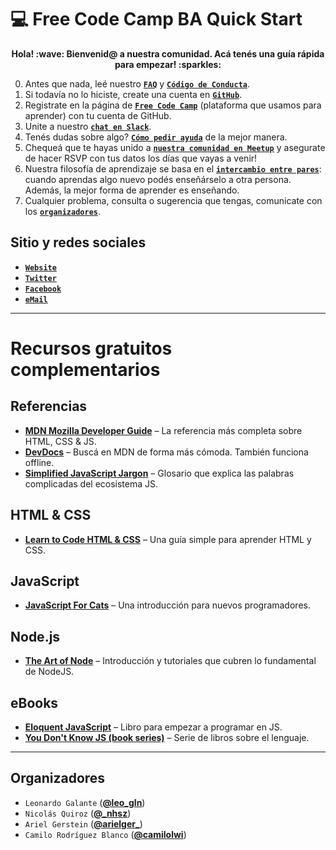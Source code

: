 # :computer: Free Code Camp BA Quick Start

<p align="center"><strong>Hola! :wave: Bienvenid@ a nuestra comunidad. Acá tenés una guía rápida para empezar! :sparkles:</strong></p>

0. Antes que nada, leé nuestro **[`FAQ`](https://freecodecampba.org/faq/)** y **[`Código de Conducta`](https://freecodecampba.org/codigo/)**.
1. Si todavía no lo hiciste, create una cuenta en **[`GitHub`](https://github.com/)**.
2. Registrate en la página de **[`Free Code Camp`](https://www.freecodecamp.com/)** (plataforma que usamos para aprender) con tu cuenta de GitHub.
3. Unite a nuestro **[`chat en Slack`](https://freecodecampba.org/chat)**.
4. Tenés dudas sobre algo? **[`Cómo pedir ayuda`](https://forum.freecodecamp.com/t/how-to-get-help-when-you-are-stuck/19514)** de la mejor manera.
5. Chequeá que te hayas unido a **[`nuestra comunidad en Meetup`](https://www.meetup.com/FreeCodeCampBA)** y asegurate de hacer RSVP con tus datos los días que vayas a venir!
6. Nuestra filosofía de aprendizaje se basa en el **[`intercambio entre pares`](https://en.wikipedia.org/wiki/Peer_learning)**: cuando aprendas algo nuevo podés enseñárselo a otra persona. Además, la mejor forma de aprender es enseñando.
7. Cualquier problema, consulta o sugerencia que tengas, comunicate con los **[`organizadores`](https://github.com/FreeCodeCampBA/quick-start#organizadores)**.

## Sitio y redes sociales

- **[`Website`](https://freecodecampba.org)**  
- **[`Twitter`](https://twitter.com/FreeCodeCampBA)**  
- **[`Facebook`](https://www.facebook.com/groups/free.code.camp.buenos.aires/)**  
- **[`eMail`](mailto:freecodecampba@gmail.com)**  

---

# Recursos gratuitos complementarios

## Referencias

- **[MDN Mozilla Developer Guide](https://developer.mozilla.org/en-US/)** – La referencia más completa sobre HTML, CSS & JS.
- **[DevDocs](http://devdocs.io/javascript)** – Buscá en MDN de forma más cómoda. También funciona offline.
- **[Simplified JavaScript Jargon](http://jargon.js.org)** – Glosario que explica las palabras complicadas del ecosistema JS.

## HTML & CSS

- **[Learn to Code HTML & CSS](http://learn.shayhowe.com/html-css/)** – Una guía simple para aprender HTML y CSS.

## JavaScript

- **[JavaScript For Cats](http://jsforcats.com/)** – Una introducción para nuevos programadores.

## Node.js

- **[The Art of Node](https://github.com/maxogden/art-of-node#readme)** – Introducción y tutoriales que cubren lo fundamental de NodeJS.

## eBooks

- **[Eloquent JavaScript](http://eloquentjavascript.net)** – Libro para empezar a programar en JS.
- **[You Don't Know JS (book series)](https://github.com/getify/You-Dont-Know-JS)** – Serie de libros sobre el lenguaje.

---

## Organizadores

- `Leonardo Galante` (**[@leo_gln](https://twitter.com/leo_gln)**)
- `Nicolás Quiroz` (**[@_nhsz](https://twitter.com/_nhsz)**)
- `Ariel Gerstein` (**[@arielger_](https://twitter.com/arielger_)**)
- `Camilo Rodríguez Blanco` (**[@camilolwi](https://twitter.com/Camilolwi)**)
